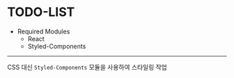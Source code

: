 # TODO-LIST

*   Required Modules
    *   React
    *   Styled-Components

<hr>

CSS 대신 `Styled-Components` 모듈을 사용하여 스타일링 작업
